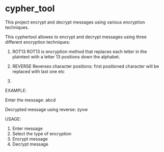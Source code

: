 # cypher_tool

This project encrypt and decrypt messages using various encryption techniques.


This cyphertool allowes to encrypt and decrypt messages using three different encryption techniques:

1. ROT13
ROT13 is encryption method that replaces each letter in the plaintext with a letter 13 positions down the alphabet.

2. REVERSE
Reverses character positions: first positioned character will be replaced with last one etc

3. 


EXAMPLE:

Enter the message:
abcd

Decrypted message using reverse:
zyxw


USAGE:
1. Enter message
2. Select the type of encryption
3. Encrypt message
4. Decrypt message





